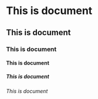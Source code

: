 # This is document
## This is document
### This is document
#### This is document
##### This is document
###### This is document
